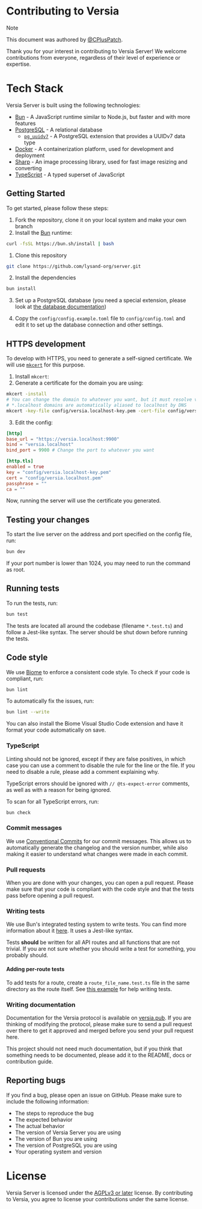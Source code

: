 # Contributing to Versia

> [!NOTE]
> This document was authored by [@CPlusPatch](https://github.com/CPlusPatch).

Thank you for your interest in contributing to Versia Server! We welcome contributions from everyone, regardless of their level of experience or expertise.

# Tech Stack

Versia Server is built using the following technologies:

- [Bun](https://bun.sh) - A JavaScript runtime similar to Node.js, but faster and with more features
- [PostgreSQL](https://www.postgresql.org/) - A relational database
  - [`pg_uuidv7`](https://github.com/fboulnois/pg_uuidv7) - A PostgreSQL extension that provides a UUIDv7 data type
- [Docker](https://www.docker.com/) - A containerization platform, used for development and deployment
- [Sharp](https://sharp.pixelplumbing.com/) - An image processing library, used for fast image resizing and converting
- [TypeScript](https://www.typescriptlang.org/) - A typed superset of JavaScript

## Getting Started

To get started, please follow these steps:

1. Fork the repository, clone it on your local system and make your own branch
2. Install the [Bun](https://bun.sh) runtime:
```sh
curl -fsSL https://bun.sh/install | bash
```
1. Clone this repository

```bash
git clone https://github.com/lysand-org/server.git
```

2. Install the dependencies

```bash
bun install
```

3. Set up a PostgreSQL database (you need a special extension, please look at [the database documentation](docs/database.md))

4. Copy the `config/config.example.toml` file to `config/config.toml` and edit it to set up the database connection and other settings.

## HTTPS development

To develop with HTTPS, you need to generate a self-signed certificate. We will use [`mkcert`](https://github.com/FiloSottile/mkcert) for this purpose.

1. Install `mkcert`:
2. Generate a certificate for the domain you are using:
```sh
mkcert -install
# You can change the domain to whatever you want, but it must resolve via /etc/hosts
# *.localhost domains are automatically aliased to localhost by DNS
mkcert -key-file config/versia.localhost-key.pem -cert-file config/versia.localhost.pem versia.localhost
```
3. Edit the config:
```toml
[http]
base_url = "https://versia.localhost:9900"
bind = "versia.localhost"
bind_port = 9900 # Change the port to whatever you want

[http.tls]
enabled = true
key = "config/versia.localhost-key.pem"
cert = "config/versia.localhost.pem"
passphrase = ""
ca = ""
```

Now, running the server will use the certificate you generated.

## Testing your changes

To start the live server on the address and port specified on the config file, run:
```sh
bun dev
```

If your port number is lower than 1024, you may need to run the command as root.

## Running tests

To run the tests, run:
```sh
bun test
```

The tests are located all around the codebase (filename `*.test.ts`) and follow a Jest-like syntax. The server should be shut down before running the tests.

## Code style

We use [Biome](https://biomejs.dev) to enforce a consistent code style. To check if your code is compliant, run:

```sh
bun lint
```

To automatically fix the issues, run:
```sh
bun lint --write
```

You can also install the Biome Visual Studio Code extension and have it format your code automatically on save.

### TypeScript

Linting should not be ignored, except if they are false positives, in which case you can use a comment to disable the rule for the line or the file. If you need to disable a rule, please add a comment explaining why.

TypeScript errors should be ignored with `// @ts-expect-error` comments, as well as with a reason for being ignored.

To scan for all TypeScript errors, run:
```sh
bun check
```

### Commit messages

We use [Conventional Commits](https://www.conventionalcommits.org) for our commit messages. This allows us to automatically generate the changelog and the version number, while also making it easier to understand what changes were made in each commit.

### Pull requests

When you are done with your changes, you can open a pull request. Please make sure that your code is compliant with the code style and that the tests pass before opening a pull request.

### Writing tests

We use Bun's integrated testing system to write tests. You can find more information about it [here](https://bun.sh/docs/cli/test). It uses a Jest-like syntax.

Tests **should** be written for all API routes and all functions that are not trivial. If you are not sure whether you should write a test for something, you probably should.

#### Adding per-route tests

To add tests for a route, create a `route_file_name.test.ts` file in the same directory as the route itself. See [this example](/server/api/api/v1/timelines/home.test.ts) for help writing tests.

### Writing documentation

Documentation for the Versia protocol is available on [versia.pub](https://versia.pub/). If you are thinking of modifying the protocol, please make sure to send a pull request over there to get it approved and merged before you send your pull request here.

This project should not need much documentation, but if you think that something needs to be documented, please add it to the README, docs or contribution guide.

## Reporting bugs

If you find a bug, please open an issue on GitHub. Please make sure to include the following information:

- The steps to reproduce the bug
- The expected behavior
- The actual behavior
- The version of Versia Server you are using
- The version of Bun you are using
- The version of PostgreSQL you are using
- Your operating system and version

# License

Versia Server is licensed under the [AGPLv3 or later](https://www.gnu.org/licenses/agpl-3.0.en.html) license. By contributing to Versia, you agree to license your contributions under the same license.